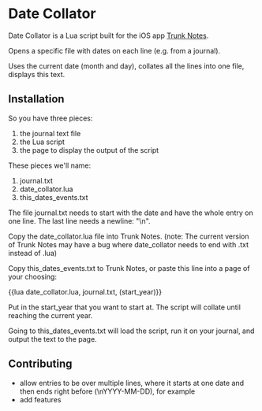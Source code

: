 

# Date Collator

Date Collator is a Lua script built for the iOS app [Trunk Notes](https://itunes.apple.com/us/app/trunk-notes/id302880785).

Opens a specific file with dates on each line (e.g. from a journal).

Uses the current date (month and day), collates all the lines into one file, displays this text.


## Installation

So you have three pieces:
1) the journal text file
2) the Lua script
3) the page to display the output of the script

These pieces we'll name:
1) journal.txt
2) date_collator.lua
3) this_dates_events.txt

The file journal.txt needs to start with the date and have the whole entry on one line. The last line needs a newline: "\n".

Copy the date_collator.lua file into Trunk Notes. (note: The current version of Trunk Notes may have a bug where date_collator needs to end with .txt instead of .lua)

Copy this_dates_events.txt to Trunk Notes, or paste this line into a page of your choosing:

{{lua date_collator.lua, journal.txt, (start_year)}}

Put in the start_year that you want to start at. The script will collate until reaching the current year.

Going to this_dates_events.txt will load the script, run it on your journal, and output the text to the page.


## Contributing
 - allow entries to be over multiple lines, where it starts at one date and then ends right before (\nYYYY-MM-DD), for example
 - add features

